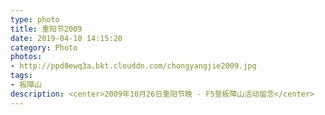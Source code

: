 ```yaml
---
type: photo
title: 重阳节2009
date: 2019-04-10 14:15:20
category: Photo
photos:
- http://ppd8ewq3a.bkt.clouddn.com/chongyangjie2009.jpg
tags:
- 板障山
description: <center>2009年10月26日重阳节晚 - F5登板障山活动留念</center>
---
```

